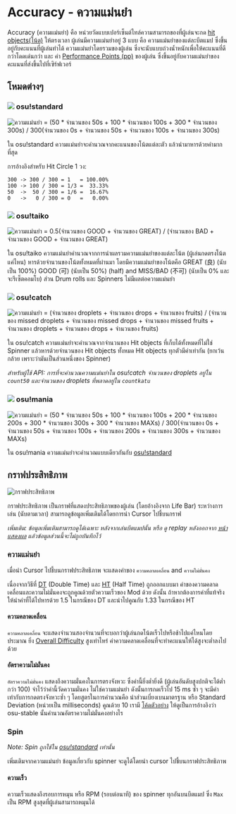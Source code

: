 # Accuracy - ความแม่นยำ

Accuracy (ความแม่นยำ) คือ หน่วยวัดแบบเปอร์เซ็นต์ไทล์ความสามารถของที่ผู้เล่นจะกด [hit objects(โน้ต)](/wiki/Hit_object) ให้ตรงเวลา ผู้เล่นมีความแม่นยำอยู่ 3 แบบ คือ ความแม่นยำของแต่ละบีตแมป ซึ่งขึ้นอยู่กับคะแนนที่ผู้เล่นทำได้ ความแม่นยำโดยรวมของผู้เล่น ซึ่งจะนับแบบถ่วงน้ำหนักเพื่อให้คะแนนที่ดีกว่าโดดเด่นกว่า และ ค่า [Performance Points (pp)](/wiki/Performance_Points) ของผู้เล่น ซึ่งขึ้นอยู่กับความแม่นยำของคะแนนที่ส่งขึ้นไปที่เซิร์ฟเวอร์

## โหมดต่างๆ

### ![](/wiki/shared/mode/osu.png) osu!standard

![ความแม่นยำ = (50 \* จำนวนของ 50s + 100 \* จำนวนของ 100s + 300 \* จำนวนของ 300s) / 300(จำนวนของ 0s + จำนวนของ 50s + จำนวนของ 100s + จำนวนของ 300s)](img/accuracy_standard.png "สูตรการคำนวณความแม่นยำของ osu!standard")

ใน osu!standard ความแม่นยำจะคำนวณจากคะแนนของโน้ตแต่ละตัว แล้วนำมาหารด้วยค่ามากที่สุด

การอ้างอิงสำหรับ Hit Circle 1 วง:

```
300 -> 300 / 300 = 1   = 100.00%
100 -> 100 / 300 = 1/3 =  33.33%
50  ->  50 / 300 = 1/6 =  16.67%
0   ->   0 / 300 = 0   =   0.00%
```

### ![](/wiki/shared/mode/taiko.png) osu!taiko

![ความแม่นยำ = 0.5(จำนวนของ GOOD + จำนวนของ GREAT) / (จำนวนของ BAD + จำนวนของ GOOD + จำนวนของ GREAT)](img/accuracy_taiko.png "สูตรการคำนวณความแม่นยำของ osu!taiko")

ใน osu!taiko ความแม่นยำคำนวณจากการนำผลรวมความแม่นยำของแต่ละโน้ต (ผู้เล่นกดตรงโน้ตแค่ไหน) หารด้วยจำนวนของโน้ตทั้งหมดที่ผ่านมา โดยมีความแม่นยำของโน้ตคือ GREAT (良) (นับเป็น 100%) GOOD (可) (นับเป็น 50%) (half) and MISS/BAD (不可) (นับเป็น 0% และจะรีเซ็ตคอมโบ) ส่วน Drum rolls และ Spinners ไม่มีผลต่อความแม่นยำ

### ![](/wiki/shared/mode/catch.png) osu!catch


![ความแม่นยำ = (จำนวนของ droplets + จำนวนของ drops + จำนวนของ fruits) / (จำนวนของ missed droplets + จำนวนของ missed drops + จำนวนของ missed fruits + จำนวนของ droplets + จำนวนของ drops + จำนวนของ fruits)](img/accuracy_catch.png "สูตรการคำนวณความแม่นยำของ osu!catch")

ใน osu!catch ความแม่นยำจะคำนวณจากจำนวนของ Hit objects ที่เก็บได้ทั้งหมดที่ไม่ใช่ Spinner แล้วหารด้วยจำนวนของ Hit objects ทั้งหมด 
Hit objects ทุกตัวมีค่าเท่ากัน (ยกเว้นกล้วย เพราะว่ามันเป็นส่วนหนึ่งของ Spinner)

*สำหรับผู้ใช้ API: การที่จะคำนวณความแม่นยำใน osu!catch จำนวนของ droplets อยู่ใน `count50` และจำนวนของ droplets ที่พลาดอยู่ใน `countkatu`*

### ![](/wiki/shared/mode/mania.png) osu!mania

![ความแม่นยำ = (50 \* จำนวนของ 50s + 100 \* จำนวนของ 100s + 200 \* จำนวนของ 200s + 300 \* จำนวนของ 300s + 300 \* จำนวนของ MAXs) / 300(จำนวนของ 0s + จำนวนของ 50s + จำนวนของ 100s + จำนวนของ 200s + จำนวนของ 300s + จำนวนของ MAXs)](img/accuracy_mania.png "สูตรการคำนวณความแม่นยำของ osu!mania")

ใน osu!mania ความแม่นยำจะคำนวณแบบเดียวกันกับ [osu!standard](#-osu!standard)

## กราฟประสิทธิภาพ

![กราฟประสิทธิภาพ](img/performance_graph.jpg "กราฟประสิทธิภาพ")

กราฟประสิทธิภาพ เป็นกราฟที่แสดงประสิทธิภาพของผู้เล่น (โดยอ้างอิงจาก Life Bar) ระหว่างการเล่น (นับตามเวลา) สามารถดูข้อมูลเพิ่มเติมได้โดยการนำ Cursor ไปชี้บนกราฟ

*เพิ่มเติม: ข้อมูลเพิ่มเติมสามารถดูได้เฉพาะ หลังจากเล่นบีตแมปนั้น หรือ ดู replay หลังออกจาก [หน้าแสดงผล](/wiki/results_screen) แล้วข้อมูลส่วนนี้จะไม่ถูกบันทึกไว้*

### ความแม่นยำ

เมื่อนำ Cursor ไปชี้บนกราฟประสิทธิภาพ จะแสดงค่าของ `ความคลาดเคลื่อน` and `ความไม่มั่นคง`

เนื่องจากวิธีที่ [DT](/wiki/DT) (Double Time) และ [HT](/wiki/HT) (Half Time) ถูกออกแบบมา ค่าของความคลาดเคลื่อนและความไม่มั่นคงจะถูกคูณด้วยตัวความเร็วของ Mod ด้วย ดังนั้น ถ้าหากต้องการค่าที่แท้จริง ให้นำคำที่ได้ไปหารด้วย 1.5 ในกรณีของ DT และนำไปคูณกับ 1.33 ในกรณีของ HT

#### ความคลาดเคลื่อน

`ความคลาดเคลื่อน` จะแสดงจำนวนสองจำนวนที่จะบอกว่าผู้เล่นกดโน้ตเร็วไปหรือช้าไปแค่ไหนโดยประมาณ ยิ่ง [Overall Difficulty](/wiki/Overall_Difficulty) สูงเท่าไหร่ ค่าความคลาดเคลื่อนที่จะทำคะแนนให้ได้สูงจะต่ำลงไปด้วย

#### อัตราความไม่มั่นคง

`อัตราความไม่มั่นคง` แสดงถึงความมั่นคงในการตรงจังหวะ ซึ่งค่านี้ยิ่งต่ำยิ่งดี (ผู้เล่นอันดับสูงปกติจะได้ต่ำกว่า 100)  จำไว้ว่าค่านี้วัดความมั่นคง ไม่ใช่ความแม่นยำ ดังนั้นการกดเร็วไป 15 ms ซ้ำ ๆ  จะมีค่าเท่ากับการกดตรงจังหวะซ้ำ ๆ โดยสูตรในการคำนวณคือ นำส่วนเบี่ยงเบนมาตรฐาน หรือ Standard Deviation (หน่วยเป็น milliseconds) คูณด้วย 10 เรามี [โค้ดตัวอย่าง](https://gist.github.com/peppy/3a11cb58c856b6af7c1916422f668899) ให้ดูเป็นการอ้างอิงว่า osu-stable นั้นคำนวณอัตราความไม่มั่นคงอย่างไร

### Spin

*Note: Spin ถูกใช้ใน [osu!standard](/wiki/Game_mode/osu!) เท่านั้น*

เพิ่มเติมจากความแม่นยำ ข้อมูลเกี่ยวกับ spinner จะดูได้โดยนำ cursor ไปชี้บนกราฟประสิทธิภาพ

#### ความเร็ว

ความเร็วแสดงถึงรอบการหมุน หรือ RPM (รอบต่อนาที) ของ spinner ทุกอันบนบีตแมป ซึ่ง `Max` เป็น RPM สูงสุดที่ผู้เล่นสามารถหมุนได้
